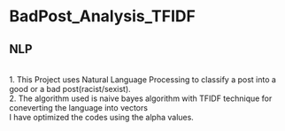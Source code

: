# BadPost_Analysis_TFIDF

## NLP

<br> 1. This Project uses Natural Language Processing to classify a post into a good or a bad post(racist/sexist).
<br> 2. The algorithm used is naive bayes algorithm with TFIDF technique for coneverting the language into vectors
<br> I have optimized the codes using the alpha values.
